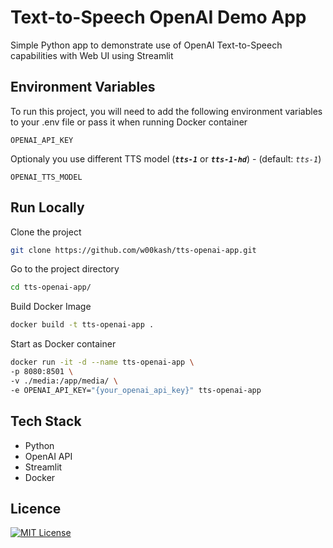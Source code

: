 
# Text-to-Speech OpenAI Demo App

Simple Python app to demonstrate use of OpenAI Text-to-Speech capabilities with Web UI using Streamlit


## Environment Variables

To run this project, you will need to add the following environment variables to your .env file or pass it when running Docker container

`OPENAI_API_KEY`

Optionaly you use different TTS model (***`tts-1`*** or ***`tts-1-hd`***) - (default: *`tts-1`*)

`OPENAI_TTS_MODEL`


## Run Locally

Clone the project

```bash
git clone https://github.com/w00kash/tts-openai-app.git
```

Go to the project directory

```bash
cd tts-openai-app/
```

Build Docker Image

```bash
docker build -t tts-openai-app .
```

Start as Docker container

```bash
docker run -it -d --name tts-openai-app \
-p 8080:8501 \
-v ./media:/app/media/ \
-e OPENAI_API_KEY="{your_openai_api_key}" tts-openai-app
```

## Tech Stack

- Python
- OpenAI API
- Streamlit
- Docker


## Licence

[![MIT License](https://img.shields.io/badge/License-MIT-green.svg)](https://choosealicense.com/licenses/mit/)

